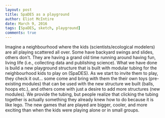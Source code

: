 ```yaml
---
layout: post
title: SpaDES as a playground
author: Eliot McIntire
date: March 9, 2016
tags: [SpaDES, sketch, playground]
comments: true
---
```


Imagine a neighbourhood where the kids (scientists/ecological modelers) are all playing scattered all over. Some have backyard swings and slides, others don't. They are having a grand old time running around having fun, living life (i.e., collecting data and publishing science). What we have done is build a new playground structure that is built with modular tubing for the neighbourhood kids to play on (SpaDES). As we start to invite them to play, they check it out... some come and bring with them the their own toys (pre-existing modules) that can be used with the new structure we built (balls, hoops etc.), and others come with just a desire to add more structures (new modules). We provide the tubing, but people realize that clicking the tubing together is actually something they already knew how to do because it is like lego.  The new games that are played are bigger, cooler, and more exciting than when the kids were playing alone or in small groups.  
